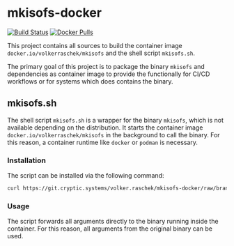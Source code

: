 # mkisofs-docker

[![Build Status](https://drone.cryptic.systems/api/badges/volker.raschek/mkisofs-docker/status.svg)](https://drone.cryptic.systems/volker.raschek/mkisofs-docker)
[![Docker Pulls](https://img.shields.io/docker/pulls/volkerraschek/mkisofs)](https://hub.docker.com/r/volkerraschek/mkisofs)

This project contains all sources to build the container image
`docker.io/volkerraschek/mkisofs` and the shell script `mkisofs.sh`.

The primary goal of this project is to package the binary `mkisofs` and
dependencies as container image to provide the functionally for CI/CD workflows
or for systems which does contains the binary.

## mkisofs.sh

The shell script `mkisofs.sh` is a wrapper for the binary `mkisofs`, which
is not available depending on the distribution. It starts the container image
`docker.io/volkerraschek/mkisofs` in the background to call the binary. For
this reason, a container runtime like `docker` or `podman` is necessary.

### Installation

The script can be installed via the following command:

```bash
curl https://git.cryptic.systems/volker.raschek/mkisofs-docker/raw/branch/master/mkisofs.sh --output - | sudo tee /usr/local/bin/mkisofs.sh && sudo chmod +x /usr/local/bin/mkisofs.sh
```

### Usage

The script forwards all arguments directly to the binary running inside the
container. For this reason, all arguments from the original binary can be used.
